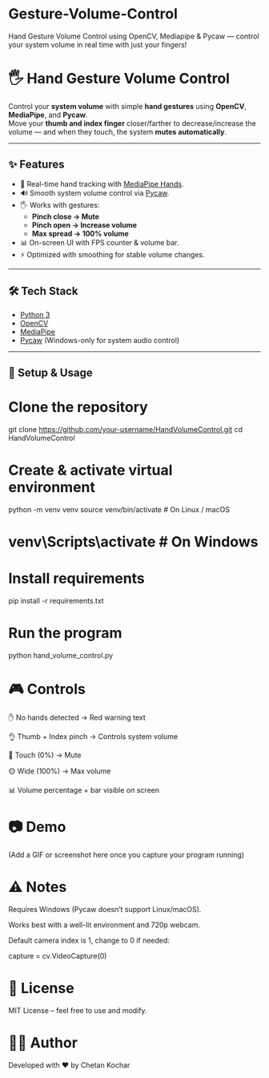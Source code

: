 # Gesture-Volume-Control
Hand Gesture Volume Control using OpenCV, Mediapipe &amp; Pycaw — control your system volume in real time with just your fingers!
# 🖐️ Hand Gesture Volume Control

Control your **system volume** with simple **hand gestures** using **OpenCV**, **MediaPipe**, and **Pycaw**.  
Move your **thumb and index finger** closer/farther to decrease/increase the volume — and when they touch, the system **mutes automatically**.

---

## ✨ Features
- 🎥 Real-time hand tracking with [MediaPipe Hands](https://developers.google.com/mediapipe/solutions/hands).
- 🔊 Smooth system volume control via [Pycaw](https://github.com/AndreMiras/pycaw).
- 🖐️ Works with gestures:
  - **Pinch close → Mute**  
  - **Pinch open → Increase volume**  
  - **Max spread → 100% volume**  
- 📊 On-screen UI with FPS counter & volume bar.  
- ⚡ Optimized with smoothing for stable volume changes.  

---

## 🛠️ Tech Stack
- [Python 3](https://www.python.org/)  
- [OpenCV](https://opencv.org/)  
- [MediaPipe](https://developers.google.com/mediapipe)  
- [Pycaw](https://github.com/AndreMiras/pycaw) (Windows-only for system audio control)  

---

## 🚀 Setup & Usage

# Clone the repository
git clone https://github.com/your-username/HandVolumeControl.git
cd HandVolumeControl

# Create & activate virtual environment
python -m venv venv
source venv/bin/activate   # On Linux / macOS
# venv\Scripts\activate    # On Windows

# Install requirements
pip install -r requirements.txt

# Run the program
python hand_volume_control.py


# 🎮 Controls
✋ No hands detected → Red warning text

👌 Thumb + Index pinch → Controls system volume

🔴 Touch (0%) → Mute

🟡 Wide (100%) → Max volume

📊 Volume percentage + bar visible on screen

# 📷 Demo
(Add a GIF or screenshot here once you capture your program running)

# ⚠️ Notes
Requires Windows (Pycaw doesn’t support Linux/macOS).

Works best with a well-lit environment and 720p webcam.

Default camera index is 1, change to 0 if needed:

capture = cv.VideoCapture(0)
# 📄 License
MIT License – feel free to use and modify.

# 👨‍💻 Author
Developed with ❤️ by Chetan Kochar
